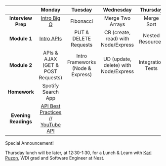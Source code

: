|  | Monday | Tuesday | Wednesday | Thursday | Friday |
| :----------: | :----------: | :----------: | :----------: | :----------: | :----------: |
| **Interview Prep** | [Intro Big O](../w3_d1_0_big_o) | Fibonacci | Merge Two Arrays | Merge Sort | Review |
| **Module 1** | [Intro APIs](../w3_d1_1_exploring_apis) | PUT & DELETE Requests | CR (create, read) with Node/Express | Nested Resources | Review |
| **Module 2** | APIs & AJAX (GET & POST Requests) | Intro Frameworks (Node & Express) | UD (update, delete) with Node/Express | Integration Tests | Weekend Lab |
| **Homework** | Spotify Search App |  |  |  |  |
| **Evening Readings** | [API Best Practices](http://piwik.org/blog/2008/01/how-to-design-an-api-best-practises-concepts-technical-aspects) // [YouTube API](http://www.codecademy.com/en/tracks/youtube) |  |  |  |  |


Special Announcement!

Thursday lunch will be later, at 12:30-1:30, for a Lunch & Learn with [Karl Puzon](https://www.linkedin.com/profile/view?id=62614390&authType=NAME_SEARCH&authToken=KyP-&locale=en_US&trk=tyah&trkInfo=clickedVertical%3Amynetwork%2Cidx%3A1-1-1%2CtarId%3A1435859685113%2Ctas%3Akarl%20puz), WDI grad and Software Engineer at Nest.
